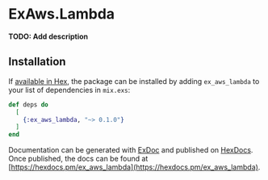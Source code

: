 # ExAws.Lambda

**TODO: Add description**

## Installation

If [available in Hex](https://hex.pm/docs/publish), the package can be installed
by adding `ex_aws_lambda` to your list of dependencies in `mix.exs`:

```elixir
def deps do
  [
    {:ex_aws_lambda, "~> 0.1.0"}
  ]
end
```

Documentation can be generated with [ExDoc](https://github.com/elixir-lang/ex_doc)
and published on [HexDocs](https://hexdocs.pm). Once published, the docs can
be found at [https://hexdocs.pm/ex_aws_lambda](https://hexdocs.pm/ex_aws_lambda).

